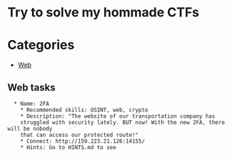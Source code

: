 # Try to solve my hommade CTFs
# Categories
  * [Web](#web-tasks "Go to web category")
    
         









## Web tasks
      * Name: 2FA
        * Recommended skills: OSINT, web, crypto
        * Description: "The website of our transportation company has 
        struggled with security lately. BUT now! With the new 2FA, there will be nobody 
        that can access our protected route!"
        * Connect: http://159.223.21.126:14155/
        * Hints: Go to HINTS.md to see
